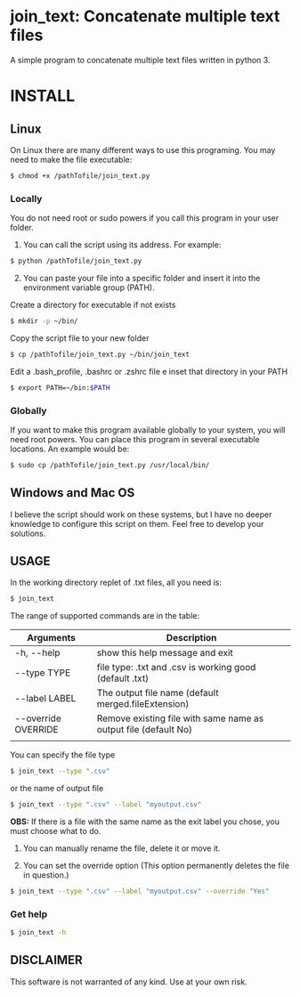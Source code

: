 # join_text: Concatenate multiple text files
A simple program to concatenate multiple text files written in python 3.

# INSTALL

## Linux

On Linux there are many different ways to use this programing. You may need to make the file executable: 

```bash
$ chmod +x /pathTofile/join_text.py

```

### Locally
You do not need root or sudo powers if you call this program in your user folder.

1. You can call the script using its address. For example:

```bash
$ python /pathTofile/join_text.py

```

2. You can paste your file into a specific folder and insert it into the environment variable group (PATH).

Create a directory for executable if not exists 

```bash
$ mkdir -p ~/bin/ 

```
Copy the script file to your new folder

```bash
$ cp /pathTofile/join_text.py ~/bin/join_text

```

Edit a .bash_profile, .bashrc or .zshrc file e inset that directory in your PATH

```bash
$ export PATH=~/bin:$PATH
```

### Globally
If you want to make this program available globally to your system, you will need root powers. You can place this program in several executable locations. An example would be:

```bash
$ sudo cp /pathTofile/join_text.py /usr/local/bin/
```

## Windows and Mac OS
I believe the script should work on these systems, but I have no deeper knowledge to configure this script on them. Feel free to develop your solutions.

## USAGE
In the working directory replet of .txt files, all you need is:

```bash
$ join_text
```

The range of supported commands are in the table:

| Arguments            | Description
|----------------------|----------------------------------------------
| -h, --help           | show this help message and exit
| --type TYPE          | file type: .txt and .csv is working good (default .txt)
| --label LABEL        | The output file name (default merged.fileExtension)
| --override OVERRIDE  | Remove existing file with same name as output file (default No)
|                      |

You can specify the file type

```bash
$ join_text --type ".csv"
```

or the name of output file

```bash
$ join_text --type ".csv" --label "myoutput.csv"
```

**OBS:**
If there is a file with the same name as the exit label you chose, you must choose what to do.

1. You can manually rename the file, delete it or move it.

2. You can set the override option (This option permanently deletes the file in question.)

```bash
$ join_text --type ".csv" --label "myoutput.csv" --override "Yes"
```

### Get help
```bash
$ join_text -h
```


## DISCLAIMER
This software is not warranted of any kind. Use at your own risk.



